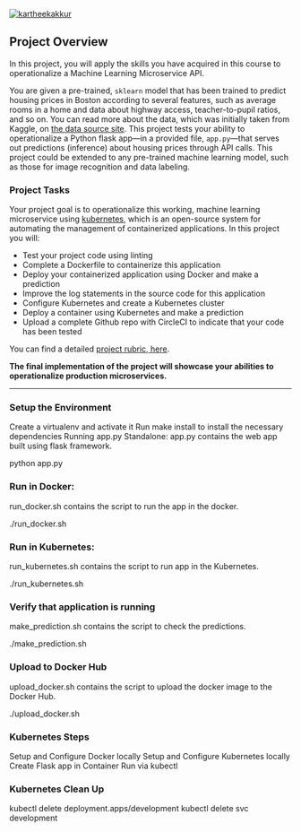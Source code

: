 [![kartheekakkur](https://circleci.com/gh/kartheekakkur/project-ml-microservice-kubernetes.svg?style=svg)](https://github.com/kartheekakkur/project-ml-microservice-kubernetes)

## Project Overview

In this project, you will apply the skills you have acquired in this course to operationalize a Machine Learning Microservice API. 

You are given a pre-trained, `sklearn` model that has been trained to predict housing prices in Boston according to several features, such as average rooms in a home and data about highway access, teacher-to-pupil ratios, and so on. You can read more about the data, which was initially taken from Kaggle, on [the data source site](https://www.kaggle.com/c/boston-housing). This project tests your ability to operationalize a Python flask app—in a provided file, `app.py`—that serves out predictions (inference) about housing prices through API calls. This project could be extended to any pre-trained machine learning model, such as those for image recognition and data labeling.

### Project Tasks

Your project goal is to operationalize this working, machine learning microservice using [kubernetes](https://kubernetes.io/), which is an open-source system for automating the management of containerized applications. In this project you will:
* Test your project code using linting
* Complete a Dockerfile to containerize this application
* Deploy your containerized application using Docker and make a prediction
* Improve the log statements in the source code for this application
* Configure Kubernetes and create a Kubernetes cluster
* Deploy a container using Kubernetes and make a prediction
* Upload a complete Github repo with CircleCI to indicate that your code has been tested

You can find a detailed [project rubric, here](https://review.udacity.com/#!/rubrics/2576/view).

**The final implementation of the project will showcase your abilities to operationalize production microservices.**

---

### Setup the Environment
Create a virtualenv and activate it
Run make install to install the necessary dependencies
Running app.py
Standalone:
app.py contains the web app built using flask framework.

python app.py

### Run in Docker:
run_docker.sh contains the script to run the app in the docker.

./run_docker.sh

### Run in Kubernetes:
run_kubernetes.sh contains the script to run app in the Kubernetes.

./run_kubernetes.sh

### Verify that application is running
make_prediction.sh contains the script to check the predictions.

./make_prediction.sh

### Upload to Docker Hub
upload_docker.sh contains the script to upload the docker image to the Docker Hub.

./upload_docker.sh

### Kubernetes Steps
Setup and Configure Docker locally
Setup and Configure Kubernetes locally
Create Flask app in Container
Run via kubectl

### Kubernetes Clean Up
kubectl delete deployment.apps/development
kubectl delete svc development
